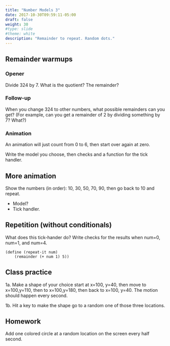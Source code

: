 ```yaml
---
title: "Number Models 3"
date: 2017-10-30T09:59:11-05:00
draft: false
weight: 30
#type: slide
#theme: white
description: "Remainder to repeat. Random dots."
---
```

## Remainder warmups

### Opener

Divide 324 by 7. What is the quotient? The remainder?

### Follow-up

When you change 324 to other numbers, what possible remainders can you get? (For example, can you get a remainder of 2 by dividing something by 7? What?)

### Animation

An animation will just count from 0 to 6, then start over again at zero.

Write the model you choose, then checks and a function for the tick handler.

## More animation

Show the numbers (in order): 10, 30, 50, 70, 90, then go back to 10 and repeat.

* Model?
* Tick handler.

## Repetition (without conditionals)

What does this tick-hander do? Write checks for the results when num=0, num=1, and num=4.
```racket
(define (repeat-it num)
    (remainder (+ num 1) 5))
```

## Class practice

1a. Make a shape of your choice start at x=100, y=40, then move to x=100,y=110, then to x=100,y=180, then back to x=100, y=40. The motion should happen every second.

1b. Hit a key to make the shape go to a random one of those three locations.

## Homework

Add one colored circle at a random location on the screen every half second.


